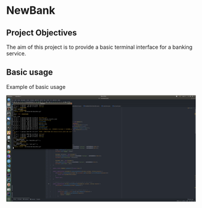 # NewBank 

## Project Objectives

The aim of this project is to provide a basic terminal interface for a banking service.


## Basic usage

Example of basic usage

![Basic usage](./figs/BasicRun.gif)